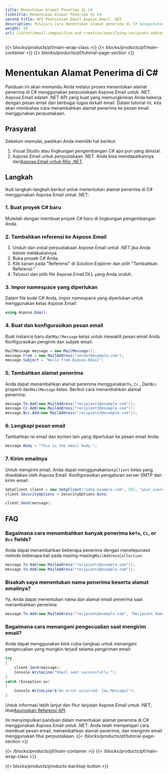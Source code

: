 ```yaml
---
title: Menentukan Alamat Penerima di C#
linktitle: Menentukan Alamat Penerima di C#
second_title: API Pemrosesan Email Aspose.Email .NET
description: Pelajari cara menentukan alamat penerima di C# menggunakan Aspose.Email untuk .NET. Buat, konfigurasikan, dan kirim email secara efisien.
weight: 19
url: /id/net/email-composition-and-creation/specifying-recipient-addresses-in-csharp/
---
```


{{< blocks/products/pf/main-wrap-class >}}
{{< blocks/products/pf/main-container >}}
{{< blocks/products/pf/tutorial-page-section >}}

# Menentukan Alamat Penerima di C#



Panduan ini akan memandu Anda melalui proses menentukan alamat penerima di C# menggunakan perpustakaan Aspose.Email untuk .NET. Aspose.Email adalah .NET API yang kuat yang memungkinkan Anda bekerja dengan pesan email dan berbagai tugas terkait email. Dalam tutorial ini, kita akan membahas cara menambahkan alamat penerima ke pesan email menggunakan perpustakaan.

## Prasyarat

Sebelum memulai, pastikan Anda memiliki hal berikut:

1. Visual Studio atau lingkungan pengembangan C# apa pun yang diinstal.
2.  Aspose.Email untuk perpustakaan .NET. Anda bisa mendapatkannya dari[Aspose.Email untuk Rilis .NET](https://releases.aspose.com/email/net/).

## Langkah

Ikuti langkah-langkah berikut untuk menentukan alamat penerima di C# menggunakan Aspose.Email untuk .NET:

### 1. Buat proyek C# baru

Mulailah dengan membuat proyek C# baru di lingkungan pengembangan Anda.

### 2. Tambahkan referensi ke Aspose.Email

1. Unduh dan instal perpustakaan Aspose.Email untuk .NET jika Anda belum melakukannya.
2. Buka proyek C# Anda.
3. Klik kanan pada "Referensi" di Solution Explorer dan pilih "Tambahkan Referensi."
4. Telusuri dan pilih file Aspose.Email DLL yang Anda unduh.

### 3. Impor namespace yang diperlukan

Dalam file kode C# Anda, impor namespace yang diperlukan untuk menggunakan kelas Aspose.Email:

```csharp
using Aspose.Email;

```

### 4. Buat dan konfigurasikan pesan email

 Buat instance baru dari`MailMessage` kelas untuk mewakili pesan email Anda. Konfigurasikan pengirim dan subjek email:

```csharp
MailMessage message = new MailMessage();
message.From = new MailAddress("sender@example.com");
message.Subject = "Hello from Aspose.Email";
```

### 5. Tambahkan alamat penerima

Anda dapat menambahkan alamat penerima menggunakan`To`, `Cc` , Dan`Bcc` properti dari`MailMessage` kelas. Berikut cara menambahkan alamat penerima:

```csharp
message.To.Add(new MailAddress("recipient1@example.com"));
message.Cc.Add(new MailAddress("recipient2@example.com"));
message.Bcc.Add(new MailAddress("recipient3@example.com"));
```

### 6. Lengkapi pesan email

Tambahkan isi email dan konten lain yang diperlukan ke pesan email Anda:

```csharp
message.Body = "This is the email body.";
```

### 7. Kirim emailnya

 Untuk mengirim email, Anda dapat menggunakan`SmtpClient` kelas yang disediakan oleh Aspose.Email. Konfigurasikan pengaturan server SMTP dan kirim email:

```csharp
SmtpClient client = new SmtpClient("smtp.example.com", 587, "your_username", "your_password");
client.SecurityOptions = SecurityOptions.Auto;

client.Send(message);
```

## FAQ

###  Bagaimana cara menambahkan banyak penerima ke`To`, `Cc`, or `Bcc` fields?

 Anda dapat menambahkan beberapa penerima dengan menelepon`Add` metode beberapa kali pada masing-masing`MailAddressCollection`:

```csharp
message.To.Add(new MailAddress("recipient1@example.com"));
message.To.Add(new MailAddress("recipient2@example.com"));
```

### Bisakah saya menentukan nama penerima beserta alamat emailnya?

Ya, Anda dapat menentukan nama dan alamat email penerima saat menambahkan penerima:

```csharp
message.To.Add(new MailAddress("recipient@example.com", "Recipient Name"));
```

### Bagaimana cara menangani pengecualian saat mengirim email?

Anda dapat menggunakan blok coba-tangkap untuk menangani pengecualian yang mungkin terjadi selama pengiriman email:

```csharp
try
{
    client.Send(message);
    Console.WriteLine("Email sent successfully.");
}
catch (Exception ex)
{
    Console.WriteLine($"An error occurred: {ex.Message}");
}
```

 Untuk informasi lebih lanjut dan fitur lanjutan Aspose.Email untuk .NET, lihat[Asumsikan Referensi API](https://reference.aspose.com/email/net/).

Ini menyimpulkan panduan dalam menentukan alamat penerima di C# menggunakan Aspose.Email untuk .NET. Anda telah mempelajari cara membuat pesan email, menambahkan alamat penerima, dan mengirim email menggunakan fitur perpustakaan.
{{< /blocks/products/pf/tutorial-page-section >}}

{{< /blocks/products/pf/main-container >}}
{{< /blocks/products/pf/main-wrap-class >}}

{{< blocks/products/products-backtop-button >}}
